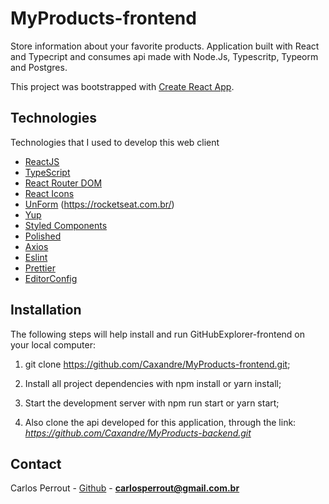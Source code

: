 # MyProducts-frontend
 Store information about your favorite products. Application built with React and Typecript and consumes api made with Node.Js, Typescritp, Typeorm and Postgres.

This project was bootstrapped with [Create React App](https://github.com/facebook/create-react-app).

## Technologies

Technologies that I used to develop this web client

- [ReactJS](https://reactjs.org/)
- [TypeScript](https://www.typescriptlang.org/)
- [React Router DOM](https://reacttraining.com/react-router/)
- [React Icons](https://react-icons.netlify.com/#/)
- [UnForm](https://unform.dev/) (https://rocketseat.com.br/)
- [Yup](https://github.com/jquense/yup)
- [Styled Components](https://styled-components.com/)
- [Polished](https://github.com/styled-components/polished)
- [Axios](https://github.com/axios/axios)
- [Eslint](https://eslint.org/)
- [Prettier](https://prettier.io/)
- [EditorConfig](https://editorconfig.org/)

## Installation

The following steps will help install and run GitHubExplorer-frontend on your local computer:

1. git clone https://github.com/Caxandre/MyProducts-frontend.git;

2. Install all project dependencies with npm install or yarn install;

3. Start the development server with npm run start or yarn start;

4. Also clone the api developed for this application, through the link: *https://github.com/Caxandre/MyProducts-backend.git*

## Contact

Carlos Perrout - [Github](https://github.com/Caxandre) - **carlosperrout@gmail.com.br**